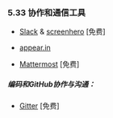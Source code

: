 ### 5.33 协作和通信工具

*   [Slack](https://slack.com/) & [screenhero](https://screenhero.com/) \[免费\]

*   [appear.in](https://appear.in/)

*   [Mattermost](https://mattermost.org/) \[免费\]

##### 编码和GitHub协作与沟通：

*   [Gitter](https://gitter.im) \[免费\]